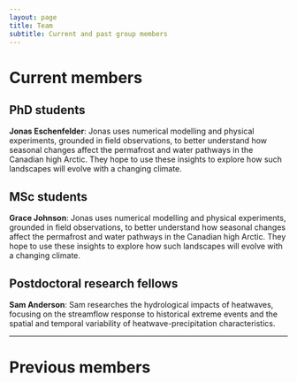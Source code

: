 ```yaml
---
layout: page
title: Team
subtitle: Current and past group members
---
```


# Current members 

## PhD students 

**Jonas Eschenfelder**: Jonas uses numerical modelling and physical experiments, grounded in field observations, to better understand how seasonal changes affect the permafrost and water pathways in the Canadian high Arctic. They hope to use these insights to explore how such landscapes will evolve with a changing climate.

## MSc students 

**Grace Johnson**: Jonas uses numerical modelling and physical experiments, grounded in field observations, to better understand how seasonal changes affect the permafrost and water pathways in the Canadian high Arctic. They hope to use these insights to explore how such landscapes will evolve with a changing climate.

## Postdoctoral research fellows

**Sam Anderson**: Sam researches the hydrological impacts of heatwaves, focusing on the streamflow response to historical extreme events and the spatial and temporal variability of heatwave-precipitation characteristics.

___ 
# Previous members

